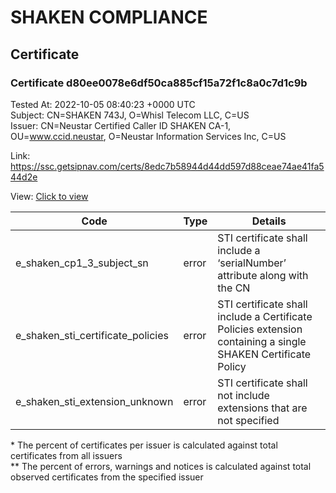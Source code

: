 # SHAKEN COMPLIANCE
## Certificate

### Certificate d80ee0078e6df50ca885cf15a72f1c8a0c7d1c9b
Tested At: 2022-10-05 08:40:23 +0000 UTC\
Subject: CN=SHAKEN 743J, O=Whisl Telecom LLC, C=US\
Issuer: CN=Neustar Certified Caller ID SHAKEN CA-1, OU=www.ccid.neustar, O=Neustar Information Services Inc, C=US

Link: https://ssc.getsipnav.com/certs/8edc7b58944d44dd597d88ceae74ae41fa544d2e

View: [Click to view](https://understandingwebpki.com/?cert=MIIDAzCCAqigAwIBAgIUBY%2FPJRQB6PTlnGXpkCyezDNqEtkwCgYIKoZIzj0EAwIwgYUxCzAJBgNVBAYTAlVTMSkwJwYDVQQKDCBOZXVzdGFyIEluZm9ybWF0aW9uIFNlcnZpY2VzIEluYzEZMBcGA1UECwwQd3d3LmNjaWQubmV1c3RhcjEwMC4GA1UEAwwnTmV1c3RhciBDZXJ0aWZpZWQgQ2FsbGVyIElEIFNIQUtFTiBDQS0xMB4XDTIyMDYyODIxNTg0NFoXDTIzMDYyODIxNTg0NFowPzELMAkGA1UEBhMCVVMxGjAYBgNVBAoMEVdoaXNsIFRlbGVjb20gTExDMRQwEgYDVQQDDAtTSEFLRU4gNzQzSjBZMBMGByqGSM49AgEGCCqGSM49AwEHA0IABG09elQt2WI5mJoIXi22mQvPPNvDVc5hL3GmtnkF7T15lJDN3hN5RrZG%2BKgpz32ZfWspYgx0R8LKVN%2BcHTN9zS%2BjggE5MIIBNTAWBggrBgEFBQcBGgQKMAigBhYENzQzSjAMBgNVHRMBAf8EAjAAMB8GA1UdIwQYMBaAFK%2FRyMLuckyD%2FD%2FtGadtHZCyB%2FA6MFsGCCsGAQUFBwEBBE8wTTBLBggrBgEFBQcwAoY%2FaHR0cDovL2NhY2VydHMtdXMuY2NpZC5uZXVzdGFyL05ldXN0YXJDZXJ0aWZpZWRDYWxsZXJJZENBMS5jcnQgMBcGA1UdIAQQMA4wDAYKYIZIAYb%2FCQEBATBHBgNVHR8EQDA%2BMDygOqA4hjZodHRwczovL2F1dGhlbnRpY2F0ZS1hcGkuaWNvbmVjdGl2LmNvbS9kb3dubG9hZC92MS9jcmwwHQYDVR0OBBYEFLYdtYxQDwAfiF%2FEsdZZnxZzXYRNMA4GA1UdDwEB%2FwQEAwIHgDAKBggqhkjOPQQDAgNJADBGAiEAxtBwANIuJS8tTWcJU5Jkup2GQrrS4S9AwULWwDSnhvMCIQCe8ACGOosVhrExuri1k%2BalwhOkYuqEAND3vGmW03Ictg%3D%3D)


| Code | Type | Details |
|------|------|---------|
| e_shaken_cp1_3_subject_sn | error | STI certificate shall include a ‘serialNumber’ attribute along with the CN |
| e_shaken_sti_certificate_policies | error | STI certificate shall include a Certificate Policies extension containing a single SHAKEN Certificate Policy |
| e_shaken_sti_extension_unknown | error | STI certificate shall not include extensions that are not specified |

\* The percent of certificates per issuer is calculated against total certificates from all issuers\
\*\* The percent of errors, warnings and notices is calculated against total observed certificates from the specified issuer
